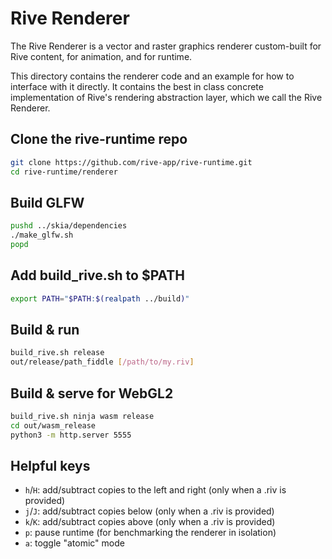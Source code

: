 # Rive Renderer

The Rive Renderer is a vector and raster graphics renderer custom-built for Rive content, for animation, and for runtime.

This directory contains the renderer code and an example for how to interface with it directly. It contains the best in class concrete implementation of Rive's rendering abstraction layer, which we call the Rive Renderer.

## Clone the rive-runtime repo

```sh
git clone https://github.com/rive-app/rive-runtime.git
cd rive-runtime/renderer
```

## Build GLFW

```sh
pushd ../skia/dependencies
./make_glfw.sh
popd
```

## Add build_rive.sh to $PATH

```sh
export PATH="$PATH:$(realpath ../build)"
```

## Build & run

```sh
build_rive.sh release
out/release/path_fiddle [/path/to/my.riv]
```

## Build & serve for WebGL2

```sh
build_rive.sh ninja wasm release
cd out/wasm_release
python3 -m http.server 5555
```

## Helpful keys

- `h`/`H`: add/subtract copies to the left and right (only when a .riv is provided)
- `j`/`J`: add/subtract copies below (only when a .riv is provided)
- `k`/`K`: add/subtract copies above (only when a .riv is provided)
- `p`: pause runtime (for benchmarking the renderer in isolation)
- `a`: toggle "atomic" mode
